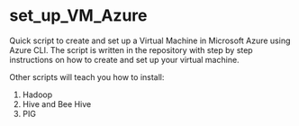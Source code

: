 # set_up_VM_Azure
Quick script to create and set up a Virtual Machine in Microsoft Azure using Azure CLI. 
The script is written in the repository with step by step instructions on how to create and set up your virtual machine.

Other scripts will teach you how to install:
1. Hadoop
2. Hive and Bee Hive
3. PIG

